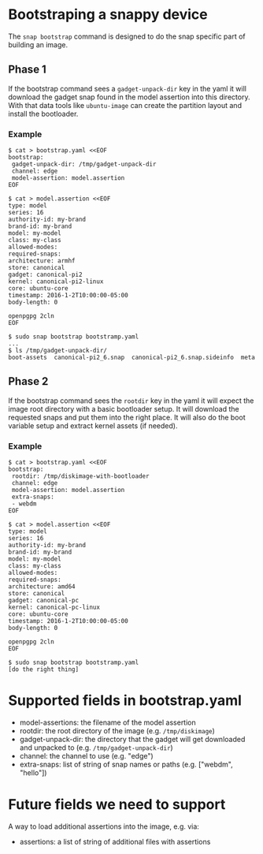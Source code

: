 # Bootstraping a snappy device

The `snap bootstrap` command is designed to do the snap specific part
of building an image.

## Phase 1

If the bootstrap command sees a `gadget-unpack-dir` key in the
yaml it will download the gadget snap found in the model assertion
into this directory. With that data tools like `ubuntu-image` can
create the partition layout and install the bootloader.

### Example

```
$ cat > bootstrap.yaml <<EOF
bootstrap:
 gadget-unpack-dir: /tmp/gadget-unpack-dir
 channel: edge
 model-assertion: model.assertion
EOF

$ cat > model.assertion <<EOF
type: model
series: 16
authority-id: my-brand
brand-id: my-brand
model: my-model
class: my-class
allowed-modes:  
required-snaps: 
architecture: armhf
store: canonical
gadget: canonical-pi2
kernel: canonical-pi2-linux
core: ubuntu-core
timestamp: 2016-1-2T10:00:00-05:00
body-length: 0

openpgpg 2cln
EOF

$ sudo snap bootstrap bootstramp.yaml
...
$ ls /tmp/gadget-unpack-dir/
boot-assets  canonical-pi2_6.snap  canonical-pi2_6.snap.sideinfo  meta
```

## Phase 2

If the bootstrap command sees the `rootdir` key in the yaml it will
expect the image root directory with a basic bootloader setup. It
will download the requested snaps and put them into the right
place. It will also do the boot variable setup and extract kernel
assets (if needed).

### Example

```
$ cat > bootstrap.yaml <<EOF
bootstrap:
 rootdir: /tmp/diskimage-with-bootloader
 channel: edge
 model-assertion: model.assertion
 extra-snaps:
 - webdm
EOF

$ cat > model.assertion <<EOF
type: model
series: 16
authority-id: my-brand
brand-id: my-brand
model: my-model
class: my-class
allowed-modes:  
required-snaps: 
architecture: amd64
store: canonical
gadget: canonical-pc
kernel: canonical-pc-linux
core: ubuntu-core
timestamp: 2016-1-2T10:00:00-05:00
body-length: 0

openpgpg 2cln
EOF

$ sudo snap bootstrap bootstramp.yaml
[do the right thing]
```

# Supported fields in bootstrap.yaml

* model-assertions: the filename of the model assertion
* rootdir: the root directory of the image (e.g. `/tmp/diskimage`)
* gadget-unpack-dir: the directory that the gadget will get downloaded and unpacked to (e.g. `/tmp/gadget-unpack-dir`)
* channel: the channel to use (e.g. "edge")
* extra-snaps: list of string of snap names or paths (e.g. ["webdm", "hello"])


# Future fields we need to support

A way to load additional assertions into the image, e.g. via:

* assertions: a list of string of additional files with assertions
